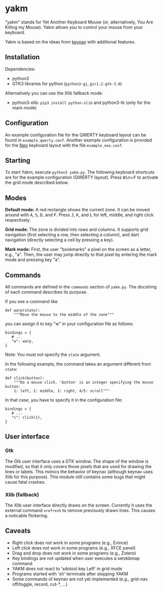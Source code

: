yakm
======

"yakm" stands for Yet Another Keyboard Mouse (or, alternatively, You Are Killing my Mouse).
Yakm allows you to control your mouse from your keyboard.

Yakm is based on the ideas from [keynav](https://github.com/jordansissel/keynav) with additional features.


Installation
---

Dependencies:
* python3
* GTK3 libraries for python (`python3-gi`, `gir1.2-gtk-3.0`)

Alternatively you can use the Xlib fallback mode:
* python3-xlib: `pip3 install python-xlib` and python3-tk (only for the mark mode)


Configuration
---
An example configuration file for the QWERTY keyboard layout can be found in `example_qwerty.conf`.
Another example configuration is provided for the [Neo](http://neo-layout.org/) keyboard layout with the file `example_neo.conf`.

Starting
---

To start Yakm, execute `python3 yakm.py`.
The following keyboard shortcuts are for the example configuration (QWERTY layout).
Press <kbd>Win</kbd>+<kbd>F</kbd> to activate the grid mode described below. 


Modes
---

**Default mode:**
A red rectangle shows the current zone. 
It can be moved around with <kbd>A</kbd>, <kbd>S</kbd>, <kbd>D</kbd>, and <kbd>F</kbd>.
Press <kbd>J</kbd>, <kbd>K</kbd>, and <kbd>L</kbd> for left, middle, and right click respectively.

**Grid mode:**
The zone is divided into rows and columns.
It supports grid navigation (first selecting a row, then selecting a column),
and dart navigation (directly selecting a cell by pressing a key).

**Mark mode:**
First, the user "bookmarks" a pixel on the screen as a letter, e.g., "a".
Then, the user may jump directly to that pixel by entering the mark mode and pressing key "a".


Commands
---

All commands are defined in the `commands` section of `yakm.py`.
The docstring of each command describes its purpose.

If you see a command like

    def warp(state):
        """Move the mouse to the middle of the zone"""

you can assign it to key "w" in your configuration file as follows:

    bindings = {
       # ...
       "w": warp,
    }

Note: You must not specify the `state` argument.

In the following example, the command takes an argument different from `state`: 

    def click(button):
        """Do a mouse click. 'button' is an integer specifying the mouse button:
        1: left, 2: middle, 3: right, 4/5: scroll"""

In that case, you have to specify it in the configuration file:

    bindings = {
       # ...
       "c": click(1),
    }

User interface
---

### Gtk
The Gtk user interface uses a GTK window. 
The shape of the window is modified, so that it only covers those pixels that are used for drawing the lines or labels.
This mimics the behavior of keynav (although keynav uses Xlib for this purpose). 
This module still contains some bugs that might cause fatal crashes.

### Xlib (fallback)
The Xlib user interface directly draws on the screen.
Currently it uses the external command `xrefresh` to remove previously drawn lines.
This causes a noticable flickering.

Caveats
---

* Right click does not work in some programs (e.g., Evince)
* Left click does not work in some programs (e.g., XFCE panel)
* Drag and drop does not work in some programs (e.g., Zotero)
* Key bindings are not updated when user executes a setxkbmap command
* YAKM does not react to 'xdotool key Left' in grid mode
* Programs started with 'sh' terminate after stopping YAKM
* Some commands of keynav are not yet implemented (e.g., grid-nav off/toggle, record, cut-\*, ...)

